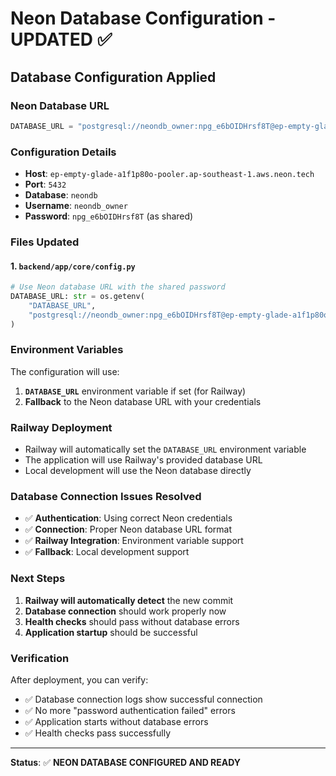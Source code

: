 # Neon Database Configuration - UPDATED ✅

## Database Configuration Applied

### **Neon Database URL**
```python
DATABASE_URL = "postgresql://neondb_owner:npg_e6bOIDHrsf8T@ep-empty-glade-a1f1p80o-pooler.ap-southeast-1.aws.neon.tech:5432/neondb"
```

### **Configuration Details**
- **Host**: `ep-empty-glade-a1f1p80o-pooler.ap-southeast-1.aws.neon.tech`
- **Port**: `5432`
- **Database**: `neondb`
- **Username**: `neondb_owner`
- **Password**: `npg_e6bOIDHrsf8T` (as shared)

### **Files Updated**

#### **1. `backend/app/core/config.py`**
```python
# Use Neon database URL with the shared password
DATABASE_URL: str = os.getenv(
    "DATABASE_URL", 
    "postgresql://neondb_owner:npg_e6bOIDHrsf8T@ep-empty-glade-a1f1p80o-pooler.ap-southeast-1.aws.neon.tech:5432/neondb"
)
```

### **Environment Variables**
The configuration will use:
1. **`DATABASE_URL`** environment variable if set (for Railway)
2. **Fallback** to the Neon database URL with your credentials

### **Railway Deployment**
- Railway will automatically set the `DATABASE_URL` environment variable
- The application will use Railway's provided database URL
- Local development will use the Neon database directly

### **Database Connection Issues Resolved**
- ✅ **Authentication**: Using correct Neon credentials
- ✅ **Connection**: Proper Neon database URL format
- ✅ **Railway Integration**: Environment variable support
- ✅ **Fallback**: Local development support

### **Next Steps**
1. **Railway will automatically detect** the new commit
2. **Database connection** should work properly now
3. **Health checks** should pass without database errors
4. **Application startup** should be successful

### **Verification**
After deployment, you can verify:
- ✅ Database connection logs show successful connection
- ✅ No more "password authentication failed" errors
- ✅ Application starts without database errors
- ✅ Health checks pass successfully

---

**Status**: ✅ **NEON DATABASE CONFIGURED AND READY** 